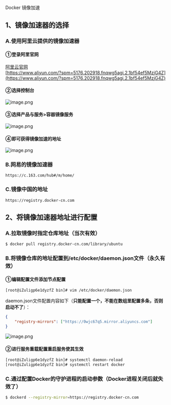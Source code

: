 Docker 镜像加速
<a name="TRJbg"></a>
## 1、镜像加速器的选择
<a name="yoD4R"></a>
### A.使用阿里云提供的镜像加速器
<a name="IDk9e"></a>
#### ①登录阿里官网
[阿里云官网](https://www.aliyun.com/?spm=5176.202918.fnqwg5agi.2.1bf54ef5MzjG4Z)<br />[https://www.aliyun.com/?spm=5176.202918.fnqwg5agi.2.1bf54ef5MzjG4Z](https://www.aliyun.com/?spm=5176.202918.fnqwg5agi.2.1bf54ef5MzjG4Z)
<a name="xKv7z"></a>
#### ②选择控制台
![image.png](https://cdn.nlark.com/yuque/0/2020/png/396745/1596506845545-68ad0148-6825-40c8-ae87-a98e2d42a2a2.png#height=686&id=qooXE&originHeight=2058&originWidth=3798&originalType=binary&ratio=1&rotation=0&showTitle=false&size=2057621&status=done&style=shadow&title=&width=1266)
<a name="ayFRz"></a>
#### ③选择产品与服务>容器镜像服务
![image.png](https://cdn.nlark.com/yuque/0/2020/png/396745/1596506902921-2cb4789e-c0dd-461f-b1a7-ea2a5491c6f8.png#height=686&id=R1ETy&originHeight=2059&originWidth=3840&originalType=binary&ratio=1&rotation=0&showTitle=false&size=936384&status=done&style=shadow&title=&width=1280)
<a name="TIRYg"></a>
#### ④即可获得镜像加速的地址
![image.png](https://cdn.nlark.com/yuque/0/2020/png/396745/1596507123532-5e90a0cb-4ef6-4730-b311-444466ecd5ac.png#height=686&id=hJ4Yu&originHeight=2058&originWidth=3798&originalType=binary&ratio=1&rotation=0&showTitle=false&size=681401&status=done&style=shadow&title=&width=1266)
<a name="yzCPE"></a>
### B.网易的镜像加速器
```
https://c.163.com/hub#/m/home/
```
<a name="ZrxAL"></a>
### C.镜像中国的地址
```
https://registry.docker-cn.com
```
<a name="sve6X"></a>
## 2、将镜像加速器地址进行配置
<a name="G3f2N"></a>
### A.拉取镜像时指定仓库地址（当次有效）
```bash
$ docker pull registry.docker-cn.com/library/ubuntu
```
<a name="Ka2fr"></a>
### B.将镜像仓库的地址配置到/etc/docker/daemon.json文件（永久有效）
<a name="w2ueB"></a>
#### ①编辑配置文件添加节点配置
```bash
[root@iZuligp6e1dyzfZ bin]# vim /etc/docker/daemon.json
```
daemon.json文件配置内容如下（**只能配置一个，不能在数组里配置多条，否则启动不了**）：
```json
{
  	"registry-mirrors": ["https://0wjc67q5.mirror.aliyuncs.com"]
}
```
![image.png](https://cdn.nlark.com/yuque/0/2020/png/396745/1596507942447-ae0ff95c-037b-40e1-a748-ab91ef15b57b.png#height=110&id=GS8kP&originHeight=329&originWidth=3323&originalType=binary&ratio=1&rotation=0&showTitle=false&size=311253&status=done&style=none&title=&width=1107.6666666666667)
<a name="kn4bi"></a>
#### ②进行服务重载配置重启服务使其生效
```bash
[root@iZuligp6e1dyzfZ bin]# systemctl daemon-reload
[root@iZuligp6e1dyzfZ bin]# systemctl restart docker
```
<a name="IVtsM"></a>
### C.通过配置Docker的守护进程的启动参数（Docker进程关闭后就失效了）
```bash
$ dockerd --registry-mirror=https://registry.docker-cn.com
```


